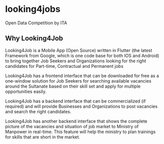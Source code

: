 # looking4jobs

Open Data Competition by ITA

## Why Looking4Job

Looking4Job is a Mobile App (Open Source) written in Flutter (the latest Framework from Google, which is one code base for both IOS and Android) to bring together Job Seekers and Organizations looking for the right candidates for Part-time, Contractual and Permanent jobs

Looking4Job has a frontend interface that can be downloaded for free as a one-window solution for Job Seekers for searching available vacancies around the Sultanate based on their skill set and apply for multiple opportunities easily.

Looking4Job has a backend interface that can be commercialized (if required) and will provide Businesses and Organizations to post vacancies and search the right candidates.

Looking4Job has another backend interface that shows the complete picture of the vacancies and situation of job market to Ministry of Manpower in real-time.  This feature will help the ministry to plan trainings for skills that are short in the market.

